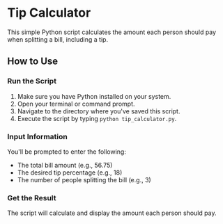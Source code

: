 # Tip Calculator

This simple Python script calculates the amount each person should pay when splitting a bill, including a tip.

## How to Use

### Run the Script

1. Make sure you have Python installed on your system.
2. Open your terminal or command prompt.
3. Navigate to the directory where you've saved this script.
4. Execute the script by typing `python tip_calculator.py`.

### Input Information

You'll be prompted to enter the following:
- The total bill amount (e.g., 56.75)
- The desired tip percentage (e.g., 18)
- The number of people splitting the bill (e.g., 3)

### Get the Result

The script will calculate and display the amount each person should pay.
